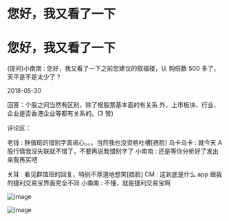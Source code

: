 # 您好，我又看了一下

# 您好，我又看了一下

(提问)小南南 : 您好，我又看了一下之前您建议的叙福楼，认 购倍数 500 多了，天平是不是太少了？

2018-05-30

回答：个股之间当然有区别，除了根股票基本面的有关系 外，上市板块、行业、企业是否香港企业等都有关系的。(3 赞)

评论区：

老钱 : 群值班的错别字真闹心。。。当然我也没资格吐槽[捂脸] 乌卡乌卡 : 就今天 A 股行情我没失联就不错了，不要再说我错别字了 小南南 : 还是等你分析好了发出来我再买吧

关耳 : 看见群值班的回复，特别不厚道地想笑[捂脸] CM : 这到底是什么 app 跟我的捷利交易宝界面完全不同 小南南 : 不懂，就是捷利交易宝啊

![image](img/Image_727.png)

![image](img/Image_728.png)